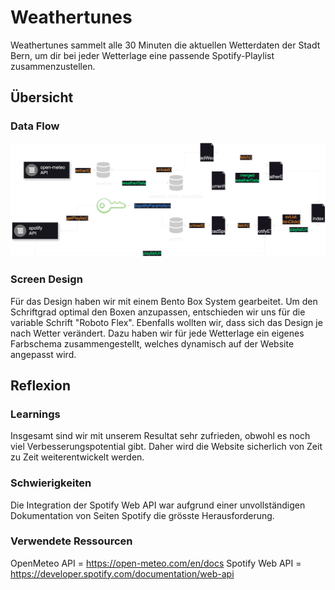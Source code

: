 # Weathertunes
Weathertunes sammelt alle 30 Minuten die aktuellen Wetterdaten der Stadt Bern, um dir bei jeder Wetterlage eine passende Spotify-Playlist zusammenzustellen.

## Übersicht

### Data Flow

![Flowchart](https://github.com/y-neck/weathertunes/blob/main/frontend/public/img/documentation/api_flowchart_weathertunes.drawio.svg)

### Screen Design
Für das Design haben wir mit einem Bento Box System gearbeitet. Um den Schriftgrad optimal den Boxen anzupassen, entschieden wir uns für die variable Schrift "Roboto Flex".
Ebenfalls wollten wir, dass sich das Design je nach Wetter verändert. Dazu haben wir für jede Wetterlage ein eigenes Farbschema zusammengestellt, welches dynamisch auf der Website angepasst wird.

## Reflexion

### Learnings
Insgesamt sind wir mit unserem Resultat sehr zufrieden, obwohl es noch viel Verbesserungspotential gibt. Daher wird die Website sicherlich von Zeit zu Zeit weiterentwickelt werden.

### Schwierigkeiten
Die Integration der Spotify Web API war aufgrund einer unvollständigen Dokumentation von Seiten Spotify die grösste Herausforderung.

### Verwendete Ressourcen
OpenMeteo API = https://open-meteo.com/en/docs
Spotify Web API = https://developer.spotify.com/documentation/web-api